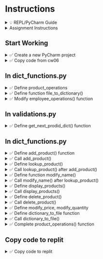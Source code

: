# Instructions

<details>
  <summary>
    💡 REPL/PyCharm Guide
  </summary>

  - To toggle commenting, highlight the line(s) and press Ctrl + /
  - To move a statement or block of statements one indent to the right, highlight the statement(s)  press Tab
  - To move a statement or block of statements one indent to the left, highlight the statement(s)  press Shift+Tab
  - Avoid using backspaces or spaces to remove or place indents
  - REPL Comments
    - To ask the instructor a code question, highlight the line(s) of code and press Alt + / and type in your question/issue/comment and click on collapse
    - To view comments placed by the instructor click on the comment icon at the end of any highlighted code
    - If your issue is resolved, click on Resolve to remove the comment
</details>


<details>
  <summary>
    Assignment Instructions
  </summary>

- In this assignment we manage product data using complex dictionary
- Each product has three data elements - Name, Price, Quantity
- That data will be stored in a dictionary with keys name, price, qty
- All such dictionaries for each product is stored in a dictionary whose keys will be the product ID we calculate for each product
</details>


## Start Working

<details>
  <summary>
    ✅ Create a new PyCharm project
  </summary>

  - Create a new PyCharm project in a folder of your choice
  - Create a Python file - main.py
  - Inside the project create a new folder **cw07**
  - Create files dict_functions.py and validations.py
  - Download [products.bin](https://github.com/suchialex/CINS3002-CW07/blob/main/products.bin)
  - If needed, download [suchi_pretty_print](https://github.com/suchialex/pretty-print/blob/main/suchi_pretty_print.py) 
</details>

<details>
  <summary>
    ✅ Copy code from cw06
  </summary>

  - Copy main.py
  - Copy the code in validations.py from CW06
  - Change the import statement in main.py to use dict_functions module
</details>

## In dict_functions.py

<details>
  <summary>
    ✅ Define product_operations
  </summary>

  - For now place the keyword pass
</details>

<details>
  <summary>
    ✅ Define function file_to_dictionary()
  </summary>
  
  - It accepts no parameters
  - It returns the products dictionary
  - In the function body,
    - Check if there is any data in product.bin inside the cw07 folder (may have to import the os module)
      - if no data, then return an empty dictionary
    - Using context manager, unpickle the contents of the file products.bin to a dictionary and store in a variable of your choice
    ⏩ Refer to 9-11
    - Print this dictionary and check contents (you may comment it out after)
    - Return this dictionary
</details>


<details>
  <summary>
    ✅ Modify employee_operations() function
  </summary>
  
  - Call the file_to_dictionary() after the pass statement
  - Print the returned dictionary
  - 📜 Execute your code to check if the dictionary is printed correctly, you may use suchi_print
</details>

## In validations.py

<details>
  <summary>
    ✅ Define get_next_prodid_dict() function
  </summary>
  
  Parameters: Dictionary<br>
  Returns: Integer<br>
  Description: This functions finds the max product ID in the dictionary and adds 1 to it and returns the next product ID in a integer format<br>

<details>
  <summary>
    🔑 Code Logic:
  </summary>

  - If dictionary is empty, return 1001 (integer, not a string)
  - Get the dictionary keys of the products dictionary and store in a variable ⏩ Refer to 9-9f
  - Get the max element from that ⏩ Refer to 7-15
  - Add 1 to the max key and return it
</details>

</details>

## In dict_functions.py

<details>
  <summary>
    ✅ Define add_product() function
  </summary>

Parameters: Dictionary  
Returns: Dictionary  
Description: We add a new product to the dictionary and return the modified dictionary.

<details>
  <summary>
    🔑 Code Logic:
  </summary> 

  - Product ID is obtained from function call to get_next_prodid_dict() 
  - Name is obtained from function calls to validate_product_name() 
  - Price is obtained from a function call to validate_price()
  - Quantity is obtained from a function call to validate_qty()
  - Using all these values create a dictionary named `new_product` with the  key/value pairs  
  "name" -> Name  
  "price" -> Price  
  "qty" -> Quantity

  - Now, to the products dictionary add a new key/value pair
    - key is the calculated product ID and
    - value is new_product dictionary
    - ⏩ Refer to 9-4a
  - Print `Added Product`
  - Return products dictionary
</details>

</details>


<details>
  <summary>
    ✅ Call add_product()
  </summary>
  
  - In product_operations() function, after the file_to_dictionary() call add_product() by passing products as the argument
</details>

<details>
  <summary>
    ✅ Define lookup_product()
  </summary>

  Parameters: Dictionary, Integer - (product dictionary, product_id)  
  Returns: Boolean (True if employee is found, False if not found)  
  Description: We check if the product ID is present in the product dictionary and if found, print all the available data elements for that product in a pretty format like this  
Name: Samsung Headset  
Price: 24.99  
Quantity: 15  

<details>
  <summary>
    🔑 Code Logic:
  </summary> 

  - Convert the user provided product ID to integer (this might raise exception if user enteres non-numeric values, so use exception handling)
  - Using in operator check if the product ID is in the dictionary   ⏩ Refer to 9-6c
  - If yes,
    - print the name, price and quantity
    - return True
  - Else
    - print `Product Not Found`
    - return False

🚩 Important: Before you print each data element, make sure that key exists for that product. ⏩ Refer to 9-6c or use the get method with the second parameter
</details>
</details>

<details>
  <summary>
    ✅ Call lookup_product() after add_product()
  </summary>

  - Get user input for the product ID that needs to be looked up
  - Call lookup_product with the products dictionary and the above product ID as arguments
  - Test your code with the most recently added product
</details>


<details>
  <summary>
    ✅ Define function modify_name()
  </summary>

  Parameters: Dictionary  
  Returns: Dictionary  
  Description: We use the lookup_product function to see if the product ID is present in our product dictionary, if yes, we get the new name from the user and modify the dictionary appropriately
  
<details>
  <summary>
    🔑 Code Logic:
  </summary>
  
  - Ask user to provide the product ID to modify name
  - Call the function lookup_product using products dictionary and the above product ID as arguments and store returned value in a variable called found
  - if found is true
    - we ask the user to give us a valid name using a call to the validate_produc_name
    - Then we find the appropriate dictionary element and modify it  ⏩ Refer to 9-4a
    - 🚩 Do not forget to change the product id to integer
    - Print `Name Modified Successfully`
  - Outside if block, return the products (optional if you are using the same name for the dictionary)
</details>
</details>


<details>
  <summary>
    ✅ Call modify_name() after lookup_product()
  </summary>

  - Call modify_name using the products dictionary as an argument
  - Print the products dictionary (you may comment it out later)
  - Test your code and make sure product name is being modified correctly
</details>


<details>
  <summary>
    ✅ Define display_products()
  </summary>

  Parameters: Dictionary  
  Returns: None  
  Description: We use a for loop to go over the product dictionary and print all data elements in a tabular format

<details>
  <summary>
    🔑 Code Logic:
  </summary>

  - Start a for loop to go over the product dictionary's keys
    - Get each product dictionary using the loop variable
    - For example each_product = <product dictionary>[<loop_variable>]
    - For example, product name would be  `each_product.get("name", "-")`
    - Do the same for other data elements, price and quantity
    - Product ID is the loop variable
  - Display all these values in a tabular format
  - You may choose column widths and alignment to fit your data

</details>

</details>


<details>
  <summary>
    ✅ Call  display_products()
  </summary>

  - Call display_products() with the products dictionary as argument
  - Test your code
</details>


<details>
  <summary>
    ✅ Define delete_product()
  </summary>

  Parameters: Dictionary  
  Returns: Dictionary  
  Description: We use the lookup_product function to see if the product ID is present in our product dictionary, if yes, we delete that product from the dictionary
  
<details>
  <summary>
    🔑 Code Logic:
  </summary>
  
  - Ask user to provide the product ID to delete
  - Call the function lookup_product using products dictionary and the above product ID as arguments and store returned value in a variable called found
  - if found is true
    - Delete the appropriate dictionary element  ⏩ Refer to 9-6a
    - 🚩 Do not forget to change the product id to integer
    - Print `Product Deleted Successfully`
  - Outside if block, return the employees (otpional if same named is used for the dictionary)
</details>
</details>



<details>
  <summary>
    ✅ Call  delete_product()
  </summary>

  - Call delete_product() with the products dictionary as argument
  - Print the products dictionary to test (you may comment it out later)
</details>

<details>
  <summary>
    ✅ Define modify_price, modify_quantity
  </summary>

  - Using the code logic you used for modifying product name, write these two functions to modify price and quantity
  - You may copy/paste code from modify_name() function and edit the appropriate indexes
</details>


<details>
  <summary>
    ✅ Define dictionary_to_file function
  </summary>

  Parameters: Dictionary  
  Return: None 

  - Pickle the products dictionary to products.bin file in the products folder  Refer to ⏩ 9-10

</details>

<details>
  <summary>
    ✅ Call  dictionary_to_file()
  </summary>

  - Call dictionary_to_file() passing the products dictionary as argument
</details>

<details>
  <summary>
    ✅ Complete product_operations() function
  </summary>

  - Call the file_to_dictionary() function
  - Inside a while loop that runs **until user presses 0**, print menu of options, get user's choice and inside the if-elif-else blocks calls the appropriate functions
  - Outside the while loop call dictionary_to_file() function
  - Also make sure add_product is in a while loop until user presses **y or Y**
  - You may copy/paste parts of this function from previous assignments
</details>


## Copy code to replit

<details>
  <summary>
    ✅ Copy code to replit
  </summary>
  
  - Copy the contents of validations.py and dict_functions.py to replit under folder cw07
  - Comment out the existing import statement and code in main function body
  - Copy and paste the import statement and code from main.py in your PyCharm Project
  - Submit the URL on Canvas assignment
</details>
